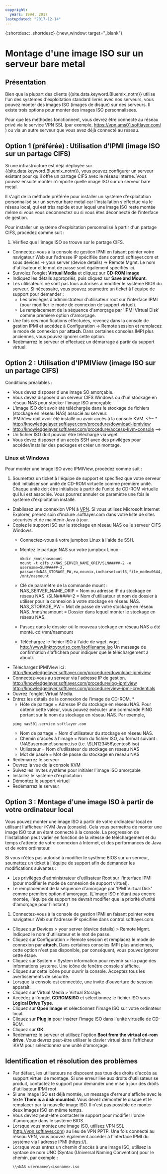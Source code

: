 ```yaml
---
copyright:
  years: 1994, 2017
lastupdated: "2017-12-14"
---
```


{:shortdesc: .shortdesc}
{:new_window: target="_blank"}


# Montage d'une image ISO sur un serveur bare metal

## Présentation

Bien que la plupart des clients {{site.data.keyword.Bluemix_notm}} utilise l'un des systèmes d'exploitation standard livrés avec nos serveurs, vous pouvez monter des images ISO (images de disque) sur des serveurs. Il existe trois options pour monter des images ISO personnalisées. 

Pour que les méthodes fonctionnent, vous devrez être connecté au réseau privé via le service VPN SSL (par exemple, https://vpn.ams01.softlayer.com/ ) ou via un autre serveur que vous avez déjà connecté au réseau. 

## Option 1 (préférée) : Utilisation d'IPMI (image ISO sur un partage CIFS)

Si une infrastructure est déjà déployée sur {{site.data.keyword.Bluemix_notm}}, vous pouvez configurer un serveur existant pour qu'il offre un partage CIFS avec le réseau interne. Vous pouvez ensuite monter n'importe quelle image ISO sur un serveur bare metal. 

Il s'agit de la méthode préférée pour installer un système d'exploitation personnalisé sur un serveur bare metal car l'installation s'effectue via le réseau local, qui est très rapide et sur lequel une image ISO reste montée même si vous vous déconnectez ou si vous êtes déconnecté de l'interface de gestion. 

Pour installer un système d'exploitation personnalisé à partir d'un partage CIFS, procédez comme suit :

1. Vérifiez que l'image ISO se trouve sur le partage CIFS. 
* Connectez-vous à la console de gestion IPMI en faisant pointer votre navigateur Web sur l'adresse IP spécifiée dans control.softlayer.com et sous devices -> your server (device details) -> Remote Mgmt. Le nom d'utilisateur et le mot de passe sont également spécifiés ici. 
* Survolez l'onglet **Virtual Media** et cliquez sur **CD-ROM image**
* Indiquez les détails appropriés, puis cliquez sur **Save and Mount**.
* Les utilisateurs ne sont pas tous autorisés à modifier le système BIOS du serveur. Si nécessaire, vous pouvez soumettre un ticket à l'équipe de support pour demander :
  * Les privilèges d'administrateur d'utilisateur root sur l'interface IPMI (pour modifier le mode de connexion de support virtuel). 
  * Le remplacement de la séquence d'amorçage par 'IPMI Virtual Disk' comme première option d'amorçage. 
* Une fois ces modifications effectuées, revenez dans la console de gestion IPMI et accédez à Configuration -> Remote session et remplacez le mode de connexion par **attach**. Dans certaines consoles IMPI plus anciennes, vous pouvez ignorer cette option. 
* Redémarrez le serveur et effectuez un démarrage à partir du support virtuel.


## Option 2 : Utilisation d'IPMIView (image ISO sur un partage CIFS)

Conditions préalables :<br/>
* Vous devez disposer d'une image SO amorçable.
* Vous devez disposer d'un serveur CIFS Windows ou d'un stockage en réseau NAS pour stocker l'image ISO amorçable.
* L'image ISO doit avoir été téléchargée dans le stockage de fichiers (stockage en réseau NAS) associé au serveur. 
* IPMIView doit avoir été installé ou avoir accès à la console KVM.  <!--  * http://knowledgelayer.softlayer.com/procedure/download-ipmiview
* http://knowledgelayer.softlayer.com/procedure/access-kvm-console -->
* Un fichier ISO doit pouvoir être téléchargé via wget. 
* Vous devez disposer d'un accès SSH avec des privilèges pour accéder/installer des packages et créer un montage. 


### Linux et Windows
Pour monter une image ISO avec IPMIView, procédez comme suit :
1. Soumettez un ticket à l'équipe de support et spécifiez que votre serveur doit initialiser son unité de CD-ROM virtuelle comme première unité. Chaque unité doit être initialisée à partir de l'unité de CD-ROM virtuelle qui lui est associée. Vous pourrez annuler ce paramètre une fois le système d'exploitation installé.  
* Etablissez une connexion VPN à [VPN](http://www.softlayer.com/VPN-Access). Si vous utilisez Microsoft Internet Explorer, prenez soin d'inclure .softlayer.com dans votre liste de sites sécurisés et de maintenir Java à jour. 
* Copiez le support ISO sur le stockage en réseau NAS ou le serveur CIFS Windows. 
  * Connectez-vous à votre jumpbox Linux à l'aide de SSH.
  * Montez le partage NAS sur votre jumpbox Linux :

        mkdir /mnt/nasmount
        mount -t cifs //NAS_SERVER_NAME_ORIP/SLN#####-2 -o username=SLN#####-2,
        password=NAS_STORAGE_PW,rw,nounix,iocharset=utf8,file_mode=0644,dir_mode=0755 /mnt/nasmount
  * Clé de paramètre de la commande mount :
        NAS_SERVER_NAME_ORIP = Nom ou adresse IP du stockage en réseau NAS.
        /SLN#####-2 = Nom d'utilisateur et nom de dossier à utiliser pour la connexion à votre stockage en réseau NAS.
        NAS_STORAGE_PW = Mot de passe de votre stockage en réseau NAS.
        /mnt/nasmount = Dossier dans lequel monter le stockage en réseau NAS. 
  * Passez dans le dossier où le nouveau stockage en réseau NAS a été monté.
        cd /mnt/nasmount
  * Téléchargez le fichier ISO à l'aide de wget.
        wget http://www.linktoyouriso.com/isofilename.iso
  Un message de confirmation s'affichera pour indiquer que le téléchargement a abouti. 
* Téléchargez IPMIView ici :
      http://knowledgelayer.softlayer.com/procedure/download-ipmiview
* Connectez-vous au serveur via l'adresse IP de gestion.
      http://knowledgelayer.softlayer.com/procedure/log-ipmiview
      http://knowledgelayer.softlayer.com/procedure/view-ipmi-credentials
* Ouvrez l'onglet Virtual Media. 
* Entrez les détails de la connexion de l'image de CD-ROM. 
  *
    * Hôte de partage = Adresse IP du stockage en réseau NAS. Pour obtenir cette valeur, vous pouvez exécuter une commande PING portant sur le nom du stockage en réseau NAS. Par exemple, 
    ```
    ping nas501.service.softlayer.com
    ```
    * Nom de partage = Nom d'utilisateur du stockage en réseau NAS. 
    * Chemin d'accès à l'image = Nom du fichier ISO, au format suivant :
          \NASusername\isoname.iso (i.e. \SLN123456\centos6.iso)
    * Utilisateur = Nom d'utilisateur du stockage en réseau NAS
    * Mot de passe = Mot de passe du stockage en réseau NAS
* Redémarrez le serveur
* Ouvrez la vue de la console KVM
* Suivez les invites système pour initialer l'image ISO amorçable
* Installez le système d'exploitation
* Démontez le support virtuel
* Redémarrez le serveur 

## Option 3 : Montage d'une image ISO à partir de votre ordinateur local
<a name="option3"></a>

Vous pouvez monter une image ISO à partir de votre ordinateur local en utilisant l'afficheur iKVM Java (console). Cela vous permettra de monter une image ISO tout en étant connecté à la console. La progression de l'installation peut varier en fonction de la vitesse de téléchargement et du temps d'attente de votre connexion à Internet, et des performances de Java et de votre ordinateur. 

Si vous n'êtes pas autorisé à modifier le système BIOS sur un serveur, soumettez un ticket à l'équipe de support afin de demander les modifications suivantes :
* Les privilèges d'administrateur d'utilisateur Root sur l'interface IPMI (pour modifier le mode de connexion de support virtuel). 
* Le remplacement de la séquence d'amorçage par 'IPMI Virtual Disk' comme première option d'amorçage. (L'image ISO n'étant pas encore montée, l'équipe de support ne devrait modifier que la priorité d'unité d'amorçage pour l'instant.) 


1. Connectez-vous à la console de gestion IPMI en faisant pointer votre navigateur Web sur l'adresse IP spécifiée dans control.softlayer.com. 
* Cliquez sur Devices > your server (device details) > Remote Mgmt. Indiquez le nom d'utilisateur et le mot de passe. 
* Cliquez sur Configuration > Remote session et remplacez le mode de connexion par **attach**. Dans certaines consoles IMPI plus anciennes, cette option n'est pas disponible, par conséquent, vous pouvez ignorer cette étape. 
* Cliquez sur System > System information pour revenir sur la page des informations système. Une icône de fenêtre console s'affiche.  
* Cliquez sur cette icône pour ouvrir la console. Acceptez tous les avertissements de sécurité. 
* Lorsque la console est connectée, une invite d'ouverture de session apparaît. 
* Cliquez sur Virtual Media > Virtual Storage. 
* Accédez à l'onglet **CDROM&ISO** et sélectionnez le fichier ISO sous **Logical Drive Type**. 
* Cliquez sur **Open Image** et sélectionnez l'image ISO sur votre ordinateur local. 
* Cliquez sur **Plug in** pour insérer l'image ISO dans l'unité virtuelle de CD-ROM. 
* Cliquez sur **OK**.
* Redémarrez le serveur et utilisez l'option **Boot from the virtual cd-rom drive**. Vous devrez peut-être utiliser le clavier virtuel dans l'afficheur iKVM pour sélectionnez une unité d'amorçage. 

## Identification et résolution des problèmes

* Par défaut, les utilisateurs ne disposent pas tous des droits d'accès au support virtuel de montage. Si une erreur liée aux droits d'utilisateur se produit, contactez le support pour demander une mise à jour des droits d'utilisateur IPMI root. 
* Si une image ISO est déjà montée, un message d'erreur s'affiche avec le texte **There is a disk mounted**. Vous devez démonter le disque et le remplacer par la nouvelle image ISO. Il n'est pas possible de monter deux images ISO en même temps. 
* Vous devrez peut-être contacter le support pour modifier l'ordre d'amorçage dans le système BIOS. 
* Lorsque vous montez une image ISO, utilisez VPN SSL (http://vpn.softlayer.com) au lieu de VPN PPTP. Une fois connecté au réseau VPN, vous pouvez également accéder à l'interface IPMI du système via l'adresse IPMI (https://<private-ip-IPMI-management>).
* Lorsque vous entrez un chemin d'accès à une image ISO, utilisez la syntaxe de nom UNC (Syntax (Universal Naming Convention) pour le chemin, par exemple :
  ```
  \\<NAS username>\<isoname>.iso
  ```
